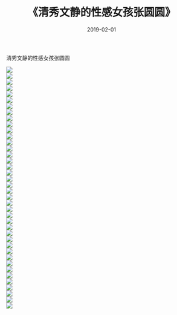 ﻿---
layout: post
title:  《清秀文静的性感女孩张圆圆》
date:   2019-02-01
img: http://img.660000.xyz/Sharelink/唯美/2019/清秀文静的性感女孩张圆圆/000.jpg
categories: [美女, 清纯, 唯美]
---

清秀文静的性感女孩张圆圆

  ![](http://img.660000.xyz/Sharelink/唯美/2019/清秀文静的性感女孩张圆圆/001.jpg) <br> ![](http://img.660000.xyz/Sharelink/唯美/2019/清秀文静的性感女孩张圆圆/002.jpg) <br> ![](http://img.660000.xyz/Sharelink/唯美/2019/清秀文静的性感女孩张圆圆/003.jpg) <br> ![](http://img.660000.xyz/Sharelink/唯美/2019/清秀文静的性感女孩张圆圆/004.jpg) <br> ![](http://img.660000.xyz/Sharelink/唯美/2019/清秀文静的性感女孩张圆圆/005.jpg) <br> ![](http://img.660000.xyz/Sharelink/唯美/2019/清秀文静的性感女孩张圆圆/006.jpg) <br> ![](http://img.660000.xyz/Sharelink/唯美/2019/清秀文静的性感女孩张圆圆/007.jpg) <br> ![](http://img.660000.xyz/Sharelink/唯美/2019/清秀文静的性感女孩张圆圆/008.jpg) <br> ![](http://img.660000.xyz/Sharelink/唯美/2019/清秀文静的性感女孩张圆圆/009.jpg) <br> ![](http://img.660000.xyz/Sharelink/唯美/2019/清秀文静的性感女孩张圆圆/010.jpg) <br> ![](http://img.660000.xyz/Sharelink/唯美/2019/清秀文静的性感女孩张圆圆/011.jpg) <br> ![](http://img.660000.xyz/Sharelink/唯美/2019/清秀文静的性感女孩张圆圆/012.jpg) <br> ![](http://img.660000.xyz/Sharelink/唯美/2019/清秀文静的性感女孩张圆圆/013.jpg) <br> ![](http://img.660000.xyz/Sharelink/唯美/2019/清秀文静的性感女孩张圆圆/014.jpg) <br> ![](http://img.660000.xyz/Sharelink/唯美/2019/清秀文静的性感女孩张圆圆/015.jpg) <br> ![](http://img.660000.xyz/Sharelink/唯美/2019/清秀文静的性感女孩张圆圆/016.jpg) <br> ![](http://img.660000.xyz/Sharelink/唯美/2019/清秀文静的性感女孩张圆圆/017.jpg) <br> ![](http://img.660000.xyz/Sharelink/唯美/2019/清秀文静的性感女孩张圆圆/018.jpg) <br> ![](http://img.660000.xyz/Sharelink/唯美/2019/清秀文静的性感女孩张圆圆/019.jpg) <br> ![](http://img.660000.xyz/Sharelink/唯美/2019/清秀文静的性感女孩张圆圆/020.jpg) <br> ![](http://img.660000.xyz/Sharelink/唯美/2019/清秀文静的性感女孩张圆圆/021.jpg) <br> ![](http://img.660000.xyz/Sharelink/唯美/2019/清秀文静的性感女孩张圆圆/022.jpg) <br> ![](http://img.660000.xyz/Sharelink/唯美/2019/清秀文静的性感女孩张圆圆/023.jpg) <br> ![](http://img.660000.xyz/Sharelink/唯美/2019/清秀文静的性感女孩张圆圆/024.jpg) <br> ![](http://img.660000.xyz/Sharelink/唯美/2019/清秀文静的性感女孩张圆圆/025.jpg) <br> ![](http://img.660000.xyz/Sharelink/唯美/2019/清秀文静的性感女孩张圆圆/026.jpg) <br> ![](http://img.660000.xyz/Sharelink/唯美/2019/清秀文静的性感女孩张圆圆/027.jpg) <br> ![](http://img.660000.xyz/Sharelink/唯美/2019/清秀文静的性感女孩张圆圆/028.jpg) <br> ![](http://img.660000.xyz/Sharelink/唯美/2019/清秀文静的性感女孩张圆圆/029.jpg) <br> ![](http://img.660000.xyz/Sharelink/唯美/2019/清秀文静的性感女孩张圆圆/030.jpg) <br> ![](http://img.660000.xyz/Sharelink/唯美/2019/清秀文静的性感女孩张圆圆/031.jpg) <br> ![](http://img.660000.xyz/Sharelink/唯美/2019/清秀文静的性感女孩张圆圆/032.jpg) <br> ![](http://img.660000.xyz/Sharelink/唯美/2019/清秀文静的性感女孩张圆圆/033.jpg) <br> ![](http://img.660000.xyz/Sharelink/唯美/2019/清秀文静的性感女孩张圆圆/034.jpg) <br> ![](http://img.660000.xyz/Sharelink/唯美/2019/清秀文静的性感女孩张圆圆/035.jpg) <br> ![](http://img.660000.xyz/Sharelink/唯美/2019/清秀文静的性感女孩张圆圆/036.jpg) <br> ![](http://img.660000.xyz/Sharelink/唯美/2019/清秀文静的性感女孩张圆圆/037.jpg) <br> ![](http://img.660000.xyz/Sharelink/唯美/2019/清秀文静的性感女孩张圆圆/038.jpg) <br> ![](http://img.660000.xyz/Sharelink/唯美/2019/清秀文静的性感女孩张圆圆/039.jpg) <br> ![](http://img.660000.xyz/Sharelink/唯美/2019/清秀文静的性感女孩张圆圆/040.jpg) <br>